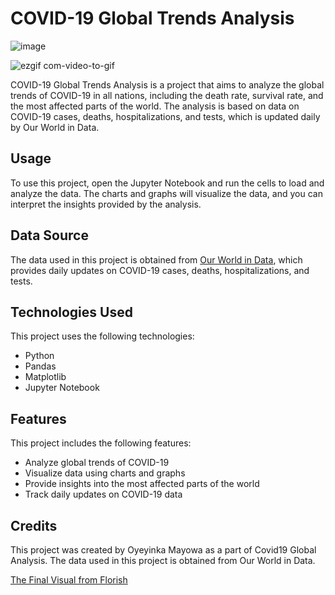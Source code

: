
# COVID-19 Global Trends Analysis
![image](https://github.com/iamasprout/Covid19/assets/114030254/d9177c55-b9c7-435a-bfd8-d7fe68618f78)

![ezgif com-video-to-gif](https://github.com/iamasprout/sample/assets/114030254/e1ad212d-18e9-4428-9171-01ae50461b1c)



COVID-19 Global Trends Analysis is a project that aims to analyze the global trends of COVID-19 in all nations, including the death rate, survival rate, and the most affected parts of the world. The analysis is based on data on COVID-19 cases, deaths, hospitalizations, and tests, which is updated daily by Our World in Data.

## Usage

To use this project, open the Jupyter Notebook and run the cells to load and analyze the data. The charts and graphs will visualize the data, and you can interpret the insights provided by the analysis.

## Data Source

The data used in this project is obtained from [Our World in Data](https://covid.ourworldindata.org/data/owid-covid-data.csv), which provides daily updates on COVID-19 cases, deaths, hospitalizations, and tests.

## Technologies Used

This project uses the following technologies:

- Python
- Pandas
- Matplotlib
- Jupyter Notebook

## Features

This project includes the following features:

- Analyze global trends of COVID-19
- Visualize data using charts and graphs
- Provide insights into the most affected parts of the world
- Track daily updates on COVID-19 data

## Credits

This project was created by Oyeyinka Mayowa as a part of Covid19 Global Analysis. The data used in this project is obtained from Our World in Data.

[The Final Visual from Florish](https://public.flourish.studio/visualisation/14281626/)

